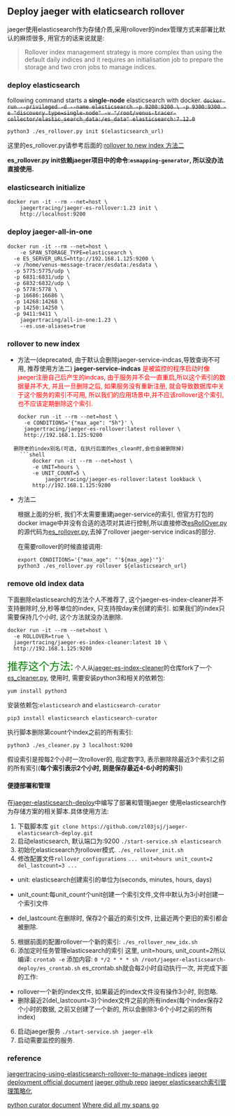 ## Deploy jaeger with elaticsearch rollover

jaeger使用elasticsearch作为存储介质,采用rollover的index管理方式来部署比默认的麻烦很多, 用官方的话来说就是:

> Rollover index management strategy is more complex than using the default daily indices and it requires an initialisation job to prepare the storage and two cron jobs to manage indices.

### deploy elasticsearch

following command starts a **single-node** elasticsearch with docker.
~~`docker run --privileged -d --name elasticsearch -p 9200:9200 \
	-p 9300:9300
	-e "discovery.type=single-node"
	-v "/root/venus-tracer-collector/elastic_search_data:/es_data"
	elasticsearch:7.12.0`~~

`python3 ./es_rollover.py init $(elasticsearch_url)`

这里的es_rollover.py请参考后面的:[rollover to new index 方法二](#rollover_nex_idx_2)

**es_rollover.py init依赖jaeger项目中的命令:`esmapping-generator`, 所以没办法直接使用.**

### elasticsearch initialize

```shell
docker run -it --rm --net=host \ 
	jaegertracing/jaeger-es-rollover:1.23 init \
	http://localhost:9200
```

### deploy jaeger-all-in-one

```shell
docker run -it --rm --net=host \
	-e SPAN_STORAGE_TYPE=elasticsearch \
  -e ES_SERVER_URLS=http://192.168.1.125:9200 \
  -v /home/venus-message-tracer/esdata:/esdata \
  -p 5775:5775/udp \
  -p 6831:6831/udp \
  -p 6832:6832/udp \
  -p 5778:5778 \
  -p 16686:16686 \
  -p 14268:14268 \
  -p 14250:14250 \
  -p 9411:9411 \
	jaegertracing/all-in-one:1.23 \
	--es.use-aliases=true
```

### rollover to new index

- 方法一(deprecated, 由于默认会删除jaeger-service-indcas,导致查询不可用, 推荐使用方法二)
  **jaeger-service-indcas** <font color=red>是被监控的程序启动时像jaeger注册自己后产生的indcas, 
  由于服务并不会一直重启,所以这个索引的数据量并不大,
  并且一旦删除之后, 如果服务没有重新注册, 就会导致数据库中关于这个服务的索引不可用,
  所以我们的应用场景中,并不应该rollover这个索引, 也不应该定期删除这个索引.
  </font>

  ```shell
  docker run -it --rm --net=host \ 
    -e CONDITIONS='{"max_age": "5h"}' \
    jaegertracing/jaeger-es-rollover:latest rollover \
    http://192.168.1.125:9200 
```
  删除老的index别名(可选, 在执行后面的es_clean时,会也会被删除掉)
    ```shell
		docker run -it --rm --net=host \
		-e UNIT=hours \
		-e UNIT_COUNT=5 \
			jaegertracing/jaeger-es-rollover:latest lookback \
		http://192.168.1.125:9200
```
- <span id='rollover_nex_idx_2'>方法二</span>

  根据上面的分析, 我们不太需要重建jaeger-service的索引, 但官方打包的docker image中并没有合适的选项对其进行控制,所以直接修改[esRollOver.py](https://raw.githubusercontent.com/jaegertracing/jaeger/master/plugin/storage/es/esRollover.py)的源代码为[es_rollover.py](https://raw.githubusercontent.com/zl03jsj/jaeger-elasticsearch-deploy/master/es_rollover.py),去掉了rollover jaeger-service indicas的部分.

  在需要rollover的时候直接调用:
  ```shell
  export CONDITIONS='{"max_age": "'${max_age}'"}'
  python3 ./es_rollover.py rollover ${elasticsearch_url}
  ```

### remove old index data

下面删除elasticsearch的方法个人不推荐了, 这个jaeger-es-index-cleaner并不支持删除时,分,秒等单位的index, 只支持按day来创建的索引.
如果我们的index只需要保持几个小时, 这个方法就没办法删除.
  ```shell
docker run -it --rm --net=host \
	-e ROLLOVER=true \
	jaegertracing/jaeger-es-index-cleaner:latest 10 \
	http://192.168.1.125:9200
  ```

<font color=green weight=20 size=5>推荐这个方法:</font>
个人从[jaeger-es-index-cleaner](https://github.com/jaegertracing/jaeger/blob/master/plugin/storage/es/esCleaner.py)的仓库fork了一个 [es_cleaner.py](https://raw.githubusercontent.com/zl03jsj/jaeger-elasticsearch-deploy/master/es_cleaner.py), 使用时, 需要安装python3和相关的依赖包:

```shell
yum install python3 
```

安装依赖包:`elasticsearch` and `elasticsearch-curator`
```shell
pip3 install elasticsearch elasticsearch-curator
```

执行脚本删除第count个index之前的所有索引:
```shell
python3 ./es_cleaner.py 3 localhost:9200
```
假设索引是按每2个小时一次rollover的, 指定数字3, 表示删除除最近3个索引之前的所有索引(**每个索引表示2个小时, 则是保存最近4-6小时的索引**)

#### 便捷部署和管理

在[jaeger-elasticsearch-deploy](https://github.com/zl03jsj/jaeger-elasticsearch-deploy.git)中编写了部署和管理jaeger 使用elasticsearch作为存储方案的相关脚本.具体使用方法:

1. 下载脚本库
```git clone https://github.com/zl03jsj/jaeger-elasticsearch-deploy.git```
2. 启动elasticsearch, 默认端口为:9200
```./start-service.sh elasticsearch```
3. 初始化elasticsearch为rollover模式.
```./es_rollover_init.sh```
4. 修改配置文件`rollover_configurations`
`...
unit=hours
unit_count=2
del_lastcount=3
...
`
- unit: elasticsearch创建索引的单位为(seconds, minutes, hours, days)

- unit_count:每unit_count个unit创建一个索引文件,文件中默认为3小时创建一个索引文件

- del_lastcount:在删除时, 保存2个最近的索引文件, 比最近两个更旧的索引都会被删除.

5. 根据前面的配置rollover一个新的索引:
```./es_rollover_new_idx.sh```
5. 添加定时任务管理elasticsearch的索引
这里, unit=hours, unit_count=2所以编译:
```crontab -e```
添加内容:
```0 */2 * * * sh /root/jaeger-elasticsearch-deploy/es_crontab.sh```
 es_crontab.sh就会每2小时自动执行一次, 
并完成下面的工作:
- rollover一个新的index文件, 如果最近的index文件没有操作3小时, 则忽略.
- 删除最近2(del_lastcount=3)个index文件之前的所有index(每个index保存2个小时的数据, 之前又创建了一个新的, 所以会删除3-6个小时之前的所有index)
6. 启动jaeger服务
```./start-service.sh jaeger-elk```
7. 启动需要监控的服务.

### reference

[jaegertracing-using-elasticsearch-rollover-to-manage-indices](https://medium.com/jaegertracing/using-elasticsearch-rollover-to-manage-indices-8b3d0c77915d)
[jaeger deployment official document](https://www.jaegertracing.io/docs/1.23/deployment/)
[jaeger github repo](https://github.com/jaegertracing/jaeger)
[jaeger elasticsearch索引管理策略化](https://www.jaegertracing.io/docs/1.23/deployment/#elasticsearch-ilm-support)

[python curator document](https://curator.readthedocs.io/en/latest/index.html)
[Where did all my spans go](https://medium.com/jaegertracing/where-did-all-my-spans-go-a-guide-to-diagnosing-dropped-spans-in-jaeger-10d9697f8182)

